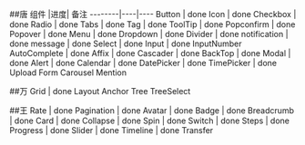 ##唐
组件    |进度| 备注
--------|----|----
Button  |  done
Icon  |  done
Checkbox  |  done
Radio  |  done
Tabs | done
Tag | done
ToolTip | done
Popconfirm | done
Popover | done
Menu | done
Dropdown | done
Divider | done
notification | done
message | done
Select | done
Input | done
InputNumber
AutoComplete | done
Affix | done
Cascader | done
BackTop | done
Modal | done
Alert | done
Calendar | done
DatePicker | done
TimePicker | done
Upload
Form
Carousel
Mention

##万
Grid | done
Layout
Anchor
Tree
TreeSelect

##王
Rate  |  done
Pagination  |  done
Avatar  |  done
Badge  |  done
Breadcrumb |  done
Card  | done
Collapse | done
Spin | done
Switch | done
Steps | done
Progress | done
Slider | done
Timeline | done
Transfer
